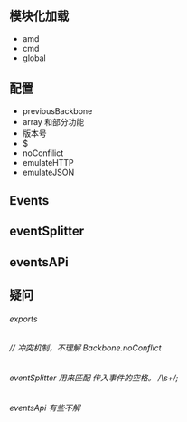 ## 模块化加载

- amd
- cmd
- global


## 配置

- previousBackbone
- array 和部分功能
- 版本号
- $
- noConfilict
- emulateHTTP
- emulateJSON

## Events

## eventSplitter

## eventsAPi






## 疑问

###### exports

###### // 冲突机制，不理解   Backbone.noConflict

###### eventSplitter 用来匹配 传入事件的空格。 /\s+/;

###### eventsApi 有些不解